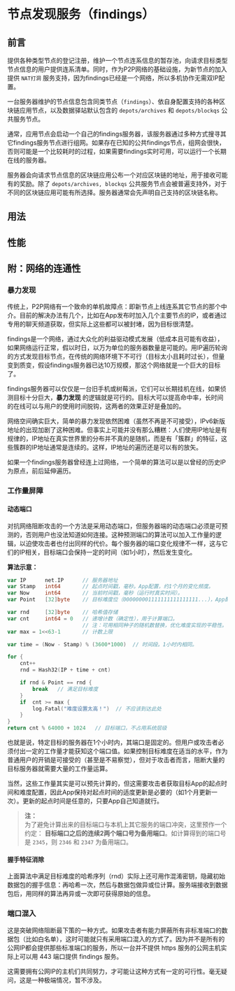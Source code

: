 # 节点发现服务（findings）

## 前言

提供各种类型节点的登记注册，维护一个节点连系信息的暂存池，向请求目标类型节点信息的用户提供连系清单。同时，作为P2P网络的基础设施，为新节点的加入提供 `NAT打洞` 服务支持，因为findings已经是一个网络，所以多机协作无需双IP配置。

一台服务器维护的节点信息包含同类节点（`findings`）、依自身配置支持的各种区块链应用节点，以及数据驿站默认包含的 `depots/archives` 和 `depots/blockqs` 公共服务节点。

通常，应用节点会启动一个自己的findings服务器，该服务器通过多种方式搜寻其它findings服务节点进行组网。如果存在已知的公共findings节点，组网会很快，否则可能是一个比较耗时的过程，如果需要findings实时可用，可以运行一个长期在线的服务器。

服务器会向请求节点信息的区块链应用公布一个对应区块链的地址，用于接收可能有的奖励。除了 `depots/archives, blockqs` 公共服务节点会被普遍支持外，对于不同的区块链应用可能有所选择。服务器通常会先声明自己支持的区块链名称。



## 用法



## 性能



## 附：网络的连通性

### 暴力发现

传统上，P2P网络有一个致命的单机故障点：即新节点上线连系其它节点的那个中介。目前的解决办法有几个，比如在App发布时加入几个主要节点的IP，或者通过专用的聊天频道获取，但实际上这些都可以被封堵，因为目标很清楚。

findings是一个网络，通过大众化的利益驱动模式发展（低成本且可能有收益），如果网络运行正常，假以时日，以万为单位的服务器数量是可能的。用IP遍历轮询的方式发现目标节点，在传统的网络环境下不可行（目标太小且耗时过长），但量变到质变，假设findings服务器已达10万规模，那这个网络就是一个巨大的目标了。

findings服务器可以仅仅是一台旧手机或树莓派，它们可以长期挂机在线，如果侦测目标十分巨大，**暴力发现** 的逻辑就是可行的。目标大可以提高命中率，长时间的在线可以与用户的使用时间脱钩，这两者的效果正好是叠加的。

网络空间确实巨大，简单的暴力发现依然困难（虽然不再是不可接受），IPv6新版地址的出现加剧了这种困难。但事实上可能并没有那么糟糕：人们使用IP地址是有规律的，IP地址在真实世界里的分布并不真的是随机，而是有「簇群」的特征，这些簇群的IP地址通常是连续的。这样，IP地址的遍历还是可以有的放矢。

如果一个findings服务器曾经连上过网络，一个简单的算法可以是以曾经的历史IP为原点，前后延伸遍历。


### 工作量屏障

#### 动态端口

对抗网络阻断攻击的一个方法是采用动态端口，但服务器端的动态端口必须是可预测的，否则用户也没法知道如何连接。这种预测端口的算法可以加入工作量的逻辑，以迫使攻击者也付出同样的代价。每个服务器的端口变化规律不一样，这与它们的IP相关，目标端口会保持一定的时间（如1小时），然后发生变化。

**算法示意：**

```go
var IP      net.IP      // 服务器地址
var Stamp   int64       // 起点时间戳，毫秒。App配置，约1个月的变化频度。
var Now     int64       // 当前时间戳，毫秒（运行时真实时间）。
var Point   [32]byte    // 目标难度位（000000001111111111111111...），App配置，约消耗普通单机1秒以内。

var rnd     [32]byte    // 哈希值存储
var cnt     int64 = 0   // 递增计数（确定性），用于计算端口。
                        // 注：可用相同种子的随机数替换，优化难度实现的平稳性。
var max = 1<<63-1       // 计数上限

var time = (Now - Stamp) % (3600*1000)  // 时间段。1小时内相同。

for {
    cnt++
    rnd = Hash32(IP + time + cnt)

    if rnd & Point == rnd {
        break   // 满足目标难度
    }
    if  cnt >= max {
        log.Fatal("难度设置太高！")  // 不应该到达此处
    }
}
return cnt % 64000 + 1024   // 目标端口，不占用系统层级
```

也就是说，特定目标的服务器在1个小时内，其端口是固定的。但用户或攻击者必须付出一定的工作量才能获知这个端口值。如果控制目标难度在适当的水平，作为普通用户的开销是可接受的（甚至是不易察觉），但对于攻击者而言，阻断大量的目标服务器就需要大量的工作量运算。

当然，这些工作量其实是可以预先计算的，但这需要攻击者获取目标App的起点时间和难度配置，因此App保持对起点时间的适度更新是必要的（如1个月更新一次）。更新的起点时间是任意的，只要App自己知道就行。

> **注：**<br>
> 为了避免计算出来的目标端口与本机上其它服务的端口冲突，这里预作一个约定：
> **目标端口之后的连续2两个端口号为备用端口**。如计算得到的端口号是 `2345`，则 `2346` 和 `2347` 为备用端口。


#### 握手特征消除

上面算法中满足目标难度的哈希序列（rnd）实际上还可用作混淆密钥，隐藏初始数据包的握手信息：再哈希一次，然后与数据包做异或位计算。服务端接收到数据包后，用同样的算法再异或一次即可获得原始的信息。


### 端口混入

这是突破网络阻断最下策的一种方式。如果攻击者有能力屏蔽所有非标准端口的数据包（比如白名单），这时可能就只有采用端口混入的方式了。因为并不是所有的公网IP都会提供那些标准端口的服务，所以一台并不提供 https 服务的公网主机实际上可以用 443 端口提供 findings 服务。

这需要拥有公网IP的主机们共同努力，才可能让这种方式有一定的可行性。毫无疑问，这是一种极端情况，暂不涉及。
